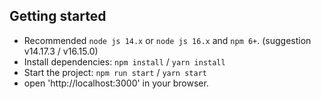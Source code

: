 ## Getting started

- Recommended `node js 14.x` or `node js 16.x` and `npm 6+`. (suggestion v14.17.3 / v16.15.0)
- Install dependencies: `npm install` / `yarn install`
- Start the project: `npm run start` / `yarn start`
- open 'http://localhost:3000' in your browser.

